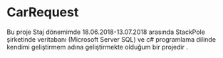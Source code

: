 # CarRequest

Bu proje Staj dönemimde 18.06.2018-13.07.2018 arasında StackPole şirketinde veritabanı (Microsoft Server SQL) ve c# programlama dilinde kendimi  geliştirmem adına 
geliştirmekte olduğum bir projedir .
